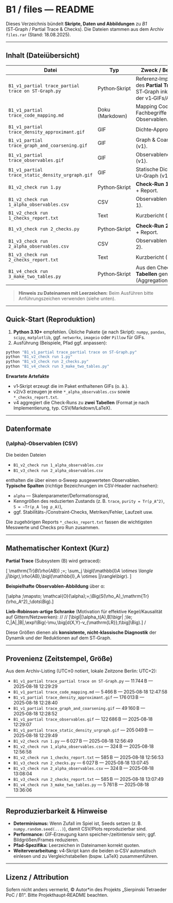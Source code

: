 # B1 / files — README

Dieses Verzeichnis bündelt **Skripte, Daten und Abbildungen** zu *B1* (ST‑Graph / Partial Trace & Checks).
Die Dateien stammen aus dem Archiv `files.rar` (Stand: 18.08.2025).

---

## Inhalt (Dateiübersicht)

| Datei | Typ | Zweck / Beschreibung |
|---|---|---|
| `B1_v1_partial trace_partial trace on ST-Graph.py` | Python‑Skript | Referenz‑Implementation des **Partial Trace** auf dem ST‑Graph inkl. Generierung der v1‑GIFs/Artefakte. |
| `B1_v1_partial trace_code_mapping.md` | Doku (Markdown) | Mapping Code ↔︎ Fachbegriffe / Operatoren / Observablen. |
| `B1_v1_partial trace_density_approximant.gif` | GIF | Dichte‑Approximant (v1). |
| `B1_v1_partial trace_graph_and_coarsening.gif` | GIF | Graph & Coarse‑Graining (v1). |
| `B1_v1_partial trace_observables.gif` | GIF | Observablenentwicklung (v1). |
| `B1_v1_partial trace_static_density_urgraph.gif` | GIF | Statische Dichte auf dem Ur‑Graph (v1). |
| `B1_v2_check run 1.py` | Python‑Skript | **Check‑Run 1**; erzeugt CSV + Report. |
| `B1_v2_check run 1_alpha_observables.csv` | CSV | Observablen über **α** (Run 1). |
| `B1_v2_check run 1_checks_report.txt` | Text | Kurzbericht (Run 1). |
| `B1_v3_check run 2_checks.py` | Python‑Skript | **Check‑Run 2**; erzeugt CSV + Report. |
| `B1_v3_check run 2_alpha_observables.csv` | CSV | Observablen über **α** (Run 2). |
| `B1_v3_check run 2_checks_report.txt` | Text | Kurzbericht (Run 2). |
| `B1_v4_check run 3_make_two_tables.py` | Python‑Skript | Aus den Check‑Runs **zwei Tabellen** generieren (Aggregation/Comparison). |

> **Hinweis zu Dateinamen mit Leerzeichen:** Beim Ausführen bitte Anführungszeichen verwenden (siehe unten).

---

## Quick‑Start (Reproduktion)

1) **Python 3.10+** empfehlen. Übliche Pakete (je nach Skript): `numpy`, `pandas`, `scipy`, `matplotlib`, ggf. `networkx`, `imageio` oder `Pillow` für GIFs.  
2) Ausführung (Beispiele, Pfad ggf. anpassen):

```bash
python "B1_v1_partial trace_partial trace on ST-Graph.py"
python "B1_v2_check run 1.py"
python "B1_v3_check run 2_checks.py"
python "B1_v4_check run 3_make_two_tables.py"
```

**Erwartete Artefakte**
- v1‑Skript erzeugt die im Paket enthaltenen GIFs (o. ä.).
- v2/v3 erzeugen je eine `*_alpha_observables.csv` sowie `*_checks_report.txt`.
- v4 aggregiert die Check‑Runs zu **zwei Tabellen** (Format je nach Implementierung, typ. CSV/Markdown/LaTeX).

---

## Datenformate

### \(\alpha\)‑Observablen (CSV)

Die beiden Dateien
- `B1_v2_check run 1_alpha_observables.csv`
- `B1_v3_check run 2_alpha_observables.csv`

enthalten die über einen α‑Sweep ausgewerteten Observablen.  
**Typische Spalten** (richtige Bezeichnungen im CSV‑Header nachsehen):
- `alpha` — Skalenparameter/Deformationsgrad,
- Kenngrößen des reduzierten Zustands (z. B. `trace`, `purity = Tr(ρ_A^2)`, `S = −Tr(ρ_A log ρ_A)`),
- ggf. Stabilitäts-/Constraint‑Checks, Metriken/Fehler, Laufzeit usw.

Die zugehörigen Reports `*_checks_report.txt` fassen die wichtigsten Messwerte und Checks pro Run zusammen.

---

## Mathematischer Kontext (Kurz)

**Partial Trace** (Subsystem \(B\) wird getraced):

\[
\mathrm{Tr}_B(\rho_{AB}) \;=\; \sum_j \bigl(\mathbb{I}_A \otimes \langle j|\bigr)\,\rho_{AB}\,\bigl(\mathbb{I}_A \otimes |j\rangle\bigr).
\]


**Beispielhafte Observablen-Abbildung** über α:

\[\alpha \;\mapsto\; \mathcal{O}(\alpha)\;=\;\Big(S(\rho_A),\;\mathrm{Tr}(\rho_A^2),\;\dots\Big).\]


**Lieb–Robinson‑artige Schranke** (Motivation für effektive Kegel/Kausalität auf Gittern/Netzwerken):
//
//
\[\bigl\|[\alpha_t(A),B]\bigr\| \;\le\; C\,\|A\|\,\|B\|\,\exp\!\Big(-\mu\,\big[d(X,Y)-v_{\mathrm{LR}}\,t\big]\Big).\]
/

Diese Größen dienen als **konsistente, nicht‑klassische Diagnostik** der Dynamik und der Reduktionen auf dem ST‑Graph.

---

## Provenienz (Zeitstempel, Größe)

Aus dem Archiv-Listing (UTC±0 notiert, lokale Zeitzone Berlin: UTC+2):

- `B1_v1_partial trace_partial trace on ST-Graph.py` — 11 744 B — 2025‑08‑18 12:29:29  
- `B1_v1_partial trace_code_mapping.md` — 5 466 B — 2025‑08‑18 12:47:58  
- `B1_v1_partial trace_density_approximant.gif` — 176 013 B — 2025‑08‑18 12:28:40  
- `B1_v1_partial trace_graph_and_coarsening.gif` — 49 160 B — 2025‑08‑18 12:28:52  
- `B1_v1_partial trace_observables.gif` — 122 686 B — 2025‑08‑18 12:29:07  
- `B1_v1_partial trace_static_density_urgraph.gif` — 205 049 B — 2025‑08‑18 12:29:49  
- `B1_v2_check run 1.py` — 6 027 B — 2025‑08‑18 12:56:49  
- `B1_v2_check run 1_alpha_observables.csv` — 324 B — 2025‑08‑18 12:56:58  
- `B1_v2_check run 1_checks_report.txt` — 585 B — 2025‑08‑18 12:56:53  
- `B1_v3_check run 2_checks.py` — 6 027 B — 2025‑08‑18 13:07:45  
- `B1_v3_check run 2_alpha_observables.csv` — 324 B — 2025‑08‑18 13:08:04  
- `B1_v3_check run 2_checks_report.txt` — 585 B — 2025‑08‑18 13:07:49  
- `B1_v4_check run 3_make_two_tables.py` — 5 761 B — 2025‑08‑18 13:36:06  

---

## Reproduzierbarkeit & Hinweise

- **Determinismus:** Wenn Zufall im Spiel ist, Seeds setzen (z. B. `numpy.random.seed(...)`), damit CSV/Plots reproduzierbar sind.  
- **Performance:** GIF‑Erzeugung kann speicher‑/zeitintensiv sein; ggf. Bildgrößen/Frames reduzieren.  
- **Pfad‑Spezifika:** Leerzeichen in Dateinamen korrekt quoten.  
- **Weiterverarbeitung:** v4‑Skript kann die beiden α‑CSV automatisch einlesen und zu Vergleichstabellen (bspw. LaTeX) zusammenführen.

---

## Lizenz / Attribution

Sofern nicht anders vermerkt, © Autor*in des Projekts „Sierpinski Tetraeder PoC / B1“. Bitte Projekthaupt‑README beachten.
